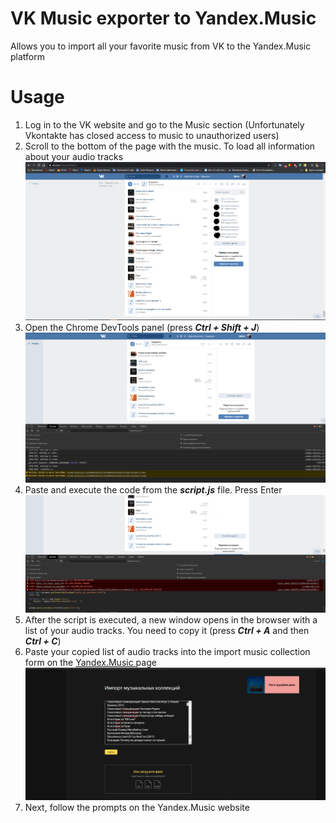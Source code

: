 # VK Music exporter to Yandex.Music

Allows you to import all your favorite music from VK to the Yandex.Music platform

# Usage

  1. Log in to the VK website and go to the Music section (Unfortunately Vkontakte has closed access to music to unauthorized users)
  2. Scroll to the bottom of the page with the music. To load all information about your audio tracks
  ![image info](https://github.com/dyudin0821/music_vk_to_yandex/blob/master/screnshots/vk_music.PNG)
  3. Open the Chrome DevTools panel (press ***Ctrl + Shift + J***)
  ![image info](https://github.com/dyudin0821/music_vk_to_yandex/blob/master/screnshots/dev_tools.PNG)
  4. Paste and execute the code from the ***script.js*** file. Press Enter
  ![image info](https://github.com/dyudin0821/music_vk_to_yandex/blob/master/screnshots/script.PNG)
  5. After the script is executed, a new window opens in the browser with a list of your audio tracks. You need to copy it (press ***Ctrl + A*** and then ***Ctrl + C***)
  6. Paste your copied list of audio tracks into the import music collection form on the [Yandex.Music ](https://music.yandex.ru/import) page
  ![image info](https://github.com/dyudin0821/music_vk_to_yandex/blob/master/screnshots/import_yandex.PNG)
  7. Next, follow the prompts on the Yandex.Music website
